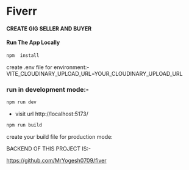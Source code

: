 # Fiverr

#### CREATE GIG SELLER AND BUYER

#### Run The App Locally

```sh
npm  install
```

create .env file for environment:-
VITE_CLOUDINARY_UPLOAD_URL=YOUR_CLOUDINARY_UPLOAD_URL

### run in development mode:-

```sh
npm run dev
```

- visit url http://localhost:5173/

```sh
npm run build
```

create your build file for production mode:

BACKEND OF THIS PROJECT IS:-

https://github.com/MrYogesh0709/fiver